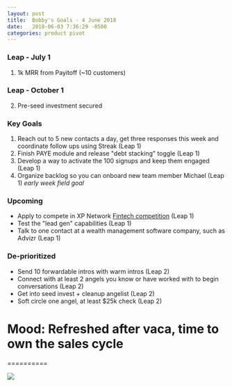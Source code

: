 ```yaml
---
layout: post
title:  Bobby's Goals - 4 June 2018
date:   2018-06-03 7:36:29 -0500
categories: product pivot
---
```


### Leap - July 1

1. 1k MRR from Payitoff (~10 customers)

### Leap - October 1

2. Pre-seed investment secured

### Key Goals

1. Reach out to 5 new contacts a day, get three responses this week and coordinate follow ups using Streak (Leap 1)
1. Finish PAYE module and release "debt stacking" toggle (Leap 1)
1. Develop a way to activate the 100 signups and keep them engaged (Leap 1)
1. Organize backlog so you can onboard new team member Michael (Leap 1) _early week field goal_

### Upcoming
- Apply to compete in XP Network [Fintech competition](https://xyplanningnetwork.wufoo.com/forms/z1mzjixo0o41nw9/?__hstc=77180682.63146827910733f9280424e610510b1c.1524862035207.1524862035207.1524868003003.2&__hssc=77180682.1.1524924645125&__hsfp=860362448&hsCtaTracking=fee83abc-1fd7-460d-85c8-0806bc2bedac%7Cc344de01-8dbf-4677-af7c-8b1257e182a0) (Leap 1)
- Test the "lead gen" capabilities (Leap 1)
- Talk to one contact at a wealth management software company, such as Advizr (Leap 1)

### De-prioritized
- Send 10 forwardable intros with warm intros (Leap 2)
- Connect with at least 2 angels you know or have worked with to begin conversations (Leap 2)
- Get into seed invest + cleanup angelist (Leap 2)
- Soft circle one angel, at least $25k check (Leap 2)

# Mood: Refreshed after vaca, time to own the sales cycle
==========

![](https://media3.giphy.com/media/q4vH0kZdrltbW/giphy.gif)
